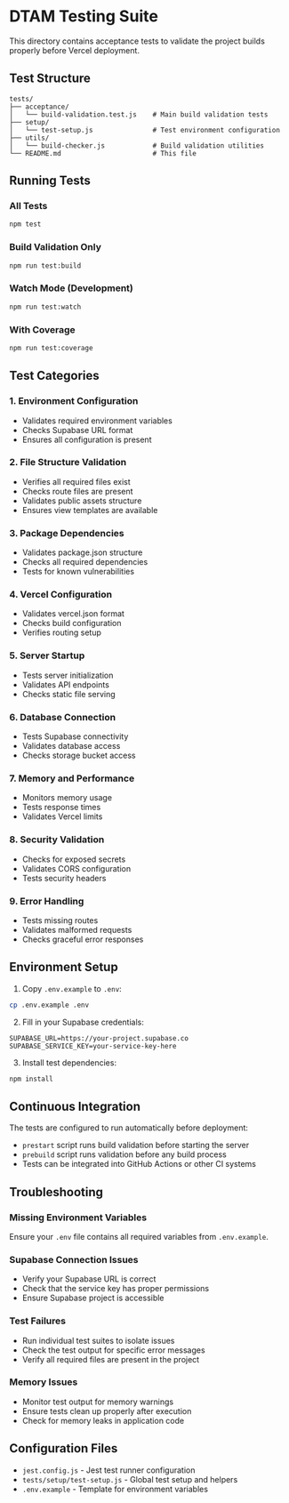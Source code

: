 # DTAM Testing Suite

This directory contains acceptance tests to validate the project builds properly before Vercel deployment.

## Test Structure

```
tests/
├── acceptance/
│   └── build-validation.test.js    # Main build validation tests
├── setup/
│   └── test-setup.js               # Test environment configuration
├── utils/
│   └── build-checker.js            # Build validation utilities
└── README.md                       # This file
```

## Running Tests

### All Tests
```bash
npm test
```

### Build Validation Only
```bash
npm run test:build
```

### Watch Mode (Development)
```bash
npm run test:watch
```

### With Coverage
```bash
npm run test:coverage
```

## Test Categories

### 1. Environment Configuration
- Validates required environment variables
- Checks Supabase URL format
- Ensures all configuration is present

### 2. File Structure Validation
- Verifies all required files exist
- Checks route files are present
- Validates public assets structure
- Ensures view templates are available

### 3. Package Dependencies
- Validates package.json structure
- Checks all required dependencies
- Tests for known vulnerabilities

### 4. Vercel Configuration
- Validates vercel.json format
- Checks build configuration
- Verifies routing setup

### 5. Server Startup
- Tests server initialization
- Validates API endpoints
- Checks static file serving

### 6. Database Connection
- Tests Supabase connectivity
- Validates database access
- Checks storage bucket access

### 7. Memory and Performance
- Monitors memory usage
- Tests response times
- Validates Vercel limits

### 8. Security Validation
- Checks for exposed secrets
- Validates CORS configuration
- Tests security headers

### 9. Error Handling
- Tests missing routes
- Validates malformed requests
- Checks graceful error responses

## Environment Setup

1. Copy `.env.example` to `.env`:
```bash
cp .env.example .env
```

2. Fill in your Supabase credentials:
```env
SUPABASE_URL=https://your-project.supabase.co
SUPABASE_SERVICE_KEY=your-service-key-here
```

3. Install test dependencies:
```bash
npm install
```

## Continuous Integration

The tests are configured to run automatically before deployment:

- `prestart` script runs build validation before starting the server
- `prebuild` script runs validation before any build process
- Tests can be integrated into GitHub Actions or other CI systems

## Troubleshooting

### Missing Environment Variables
Ensure your `.env` file contains all required variables from `.env.example`.

### Supabase Connection Issues
- Verify your Supabase URL is correct
- Check that the service key has proper permissions
- Ensure Supabase project is accessible

### Test Failures
- Run individual test suites to isolate issues
- Check the test output for specific error messages
- Verify all required files are present in the project

### Memory Issues
- Monitor test output for memory warnings
- Ensure tests clean up properly after execution
- Check for memory leaks in application code

## Configuration Files

- `jest.config.js` - Jest test runner configuration
- `tests/setup/test-setup.js` - Global test setup and helpers
- `.env.example` - Template for environment variables